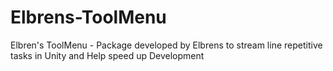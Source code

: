 # Elbrens-ToolMenu
Elbren's ToolMenu - Package developed by Elbrens to stream line repetitive tasks in Unity and Help speed up Development
